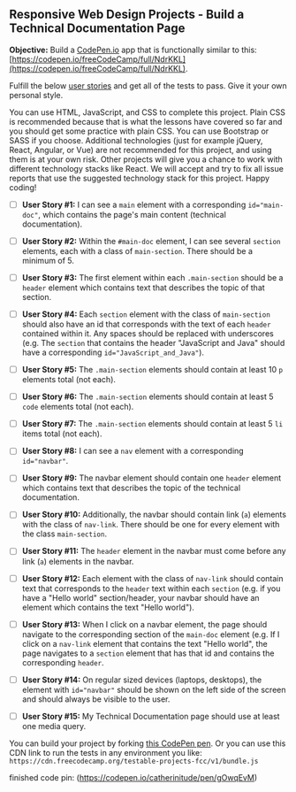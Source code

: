 
## Responsive Web Design Projects - Build a Technical Documentation Page

**Objective:**  Build a  [CodePen.io](https://codepen.io/)  app that is functionally similar to this:  [https://codepen.io/freeCodeCamp/full/NdrKKL](https://codepen.io/freeCodeCamp/full/NdrKKL).

Fulfill the below  [user stories](https://en.wikipedia.org/wiki/User_story)  and get all of the tests to pass. Give it your own personal style.

You can use HTML, JavaScript, and CSS to complete this project. Plain CSS is recommended because that is what the lessons have covered so far and you should get some practice with plain CSS. You can use Bootstrap or SASS if you choose. Additional technologies (just for example jQuery, React, Angular, or Vue) are not recommended for this project, and using them is at your own risk. Other projects will give you a chance to work with different technology stacks like React. We will accept and try to fix all issue reports that use the suggested technology stack for this project. Happy coding!

 - [ ] **User Story #1:**  I can see a  `main`  element with a corresponding  `id="main-doc"`, which contains the page's main content (technical documentation).

 - [ ] **User Story #2:**  Within the  `#main-doc`  element, I can see several  `section`  elements, each with a class of  `main-section`. There should be a minimum of 5.

 - [ ] **User Story #3:**  The first element within each  `.main-section`  should be a  `header`  element which contains text that describes the topic of that section.

 - [ ] **User Story #4:**  Each  `section`  element with the class of  `main-section`  should also have an id that corresponds with the text of each  `header`  contained within it. Any spaces should be replaced with underscores (e.g. The  `section`  that contains the header "JavaScript and Java" should have a corresponding  `id="JavaScript_and_Java"`).

 - [ ] **User Story #5:**  The  `.main-section`  elements should contain at least 10  `p`  elements total (not each).

 - [ ] **User Story #6:**  The  `.main-section`  elements should contain at least 5  `code`  elements total (not each).

 - [ ] **User Story #7:**  The  `.main-section`  elements should contain at least 5  `li`  items total (not each).

 - [ ] **User Story #8:**  I can see a  `nav`  element with a corresponding  `id="navbar"`.

 - [ ] **User Story #9:**  The navbar element should contain one  `header`  element which contains text that describes the topic of the technical documentation.

 - [ ] **User Story #10:**  Additionally, the navbar should contain link (`a`) elements with the class of  `nav-link`. There should be one for every element with the class  `main-section`.

 - [ ] **User Story #11:**  The  `header`  element in the navbar must come before any link (`a`) elements in the navbar.

 - [ ] **User Story #12:**  Each element with the class of  `nav-link`  should contain text that corresponds to the  `header`  text within each  `section`  (e.g. if you have a "Hello world" section/header, your navbar should have an element which contains the text "Hello world").

 - [ ] **User Story #13:**  When I click on a navbar element, the page should navigate to the corresponding section of the  `main-doc`  element (e.g. If I click on a  `nav-link`  element that contains the text "Hello world", the page navigates to a  `section`  element that has that id and contains the corresponding  `header`.

 - [ ] **User Story #14:**  On regular sized devices (laptops, desktops), the element with  `id="navbar"`  should be shown on the left side of the screen and should always be visible to the user.

 - [ ] **User Story #15:**  My Technical Documentation page should use at least one media query.

You can build your project by forking  [this CodePen pen](https://codepen.io/freeCodeCamp/pen/MJjpwO). Or you can use this CDN link to run the tests in any environment you like:  `https://cdn.freecodecamp.org/testable-projects-fcc/v1/bundle.js`

finished code pin:  (https://codepen.io/catherinitude/pen/gOwqEvM)